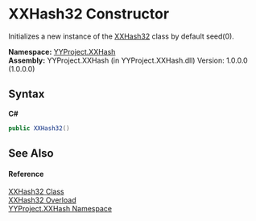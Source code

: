 # XXHash32 Constructor 
 

Initializes a new instance of the <a href="cb2be3a3-5621-b343-992c-8a2af7fbe6df">XXHash32</a> class by default seed(0).

**Namespace:**&nbsp;<a href="2e5d6292-64c7-8d52-f77f-7d3314e71172">YYProject.XXHash</a><br />**Assembly:**&nbsp;YYProject.XXHash (in YYProject.XXHash.dll) Version: 1.0.0.0 (1.0.0.0)

## Syntax

**C#**<br />
``` C#
public XXHash32()
```


## See Also


#### Reference
<a href="cb2be3a3-5621-b343-992c-8a2af7fbe6df">XXHash32 Class</a><br /><a href="6d9d0a61-7a64-ef4f-f88d-3059add46dd7">XXHash32 Overload</a><br /><a href="2e5d6292-64c7-8d52-f77f-7d3314e71172">YYProject.XXHash Namespace</a><br />